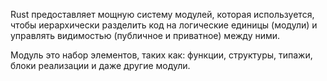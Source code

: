 Rust предоставляет мощную систему модулей, которая используется,
чтобы иерархически разделить код на логические единицы (модули) и
управлять видимостью (публичное и приватное) между ними.

Модуль это набор элементов, таких как: функции, структуры, типажи, блоки реализации
и даже другие модули.
